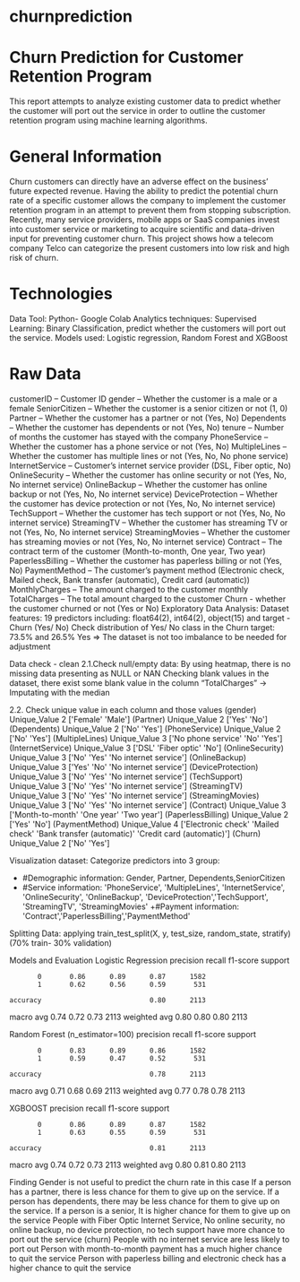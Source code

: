 # churnprediction
# Churn Prediction for Customer Retention Program

This report attempts to analyze existing customer data to predict whether the customer will port out the service in order to outline the customer retention program using machine learning algorithms.

# General Information
Churn customers can directly have an adverse effect on the business’ future expected revenue. Having the ability to predict the potential churn rate of a specific customer allows the company to implement the customer retention program in an attempt to prevent them from stopping subscription. 
Recently, many service providers, mobile apps or SaaS companies invest into customer service or marketing to acquire scientific and data-driven input for preventing customer churn. This project shows how a telecom company Telco can categorize the present customers into low risk and high risk of churn.

# Technologies
Data Tool: Python- Google Colab
Analytics techniques:
Supervised Learning: Binary Classification, predict whether the customers will port out the service.
Models used: Logistic regression, Random Forest and XGBoost

# Raw Data 
customerID – Customer ID
gender – Whether the customer is a male or a female
SeniorCitizen – Whether the customer is a senior citizen or not (1, 0)
Partner – Whether the customer has a partner or not (Yes, No)
Dependents – Whether the customer has dependents or not (Yes, No)
tenure – Number of months the customer has stayed with the company
PhoneService – Whether the customer has a phone service or not (Yes, No)
MultipleLines – Whether the customer has multiple lines or not (Yes, No, No phone service)
InternetService – Customer’s internet service provider (DSL, Fiber optic, No)
OnlineSecurity – Whether the customer has online security or not (Yes, No, No internet service)
OnlineBackup – Whether the customer has online backup or not (Yes, No, No internet service)
DeviceProtection – Whether the customer has device protection or not (Yes, No, No internet service)
TechSupport – Whether the customer has tech support or not (Yes, No, No internet service)
StreamingTV – Whether the customer has streaming TV or not (Yes, No, No internet service)
StreamingMovies – Whether the customer has streaming movies or not (Yes, No, No internet service)
Contract – The contract term of the customer (Month-to-month, One year, Two year)
PaperlessBilling – Whether the customer has paperless billing or not (Yes, No)
PaymentMethod – The customer’s payment method (Electronic check, Mailed check, Bank transfer (automatic), Credit card (automatic))
MonthlyCharges – The amount charged to the customer monthly
TotalCharges – The total amount charged to the customer
Churn - whether the customer churned or not (Yes or No)
Exploratory Data Analysis:
Dataset features: 
19 predictors including: float64(2), int64(2), object(15) and target - Churn (Yes/ No)
Check distribution of Yes/ No class in the Churn target: 73.5% and 26.5% Yes
=> The dataset is not too imbalance to be needed for adjustment




Data check - clean 
2.1.Check null/empty data:
By using heatmap, there is no missing data presenting as NULL or NAN 
Checking blank values in the dataset, there exist some blank value in the column “TotalCharges” -> Imputating with the median

2.2. Check unique value in each column and those values
(gender) Unique_Value 2 ['Female' 'Male']
(Partner) Unique_Value 2 ['Yes' 'No']
(Dependents) Unique_Value 2 ['No' 'Yes']
(PhoneService) Unique_Value 2 ['No' 'Yes']
(MultipleLines) Unique_Value 3 ['No phone service' 'No' 'Yes']
(InternetService) Unique_Value 3 ['DSL' 'Fiber optic' 'No']
(OnlineSecurity) Unique_Value 3 ['No' 'Yes' 'No internet service']
(OnlineBackup) Unique_Value 3 ['Yes' 'No' 'No internet service']
(DeviceProtection) Unique_Value 3 ['No' 'Yes' 'No internet service']
(TechSupport) Unique_Value 3 ['No' 'Yes' 'No internet service']
(StreamingTV) Unique_Value 3 ['No' 'Yes' 'No internet service']
(StreamingMovies) Unique_Value 3 ['No' 'Yes' 'No internet service']
(Contract) Unique_Value 3 ['Month-to-month' 'One year' 'Two year']
(PaperlessBilling) Unique_Value 2 ['Yes' 'No']
(PaymentMethod) Unique_Value 4 ['Electronic check' 'Mailed check' 'Bank transfer (automatic)'
 'Credit card (automatic)']
(Churn) Unique_Value 2 ['No' 'Yes']

Visualization dataset:
Categorize predictors into 3 group: 
+ #Demographic information: Gender, Partner, Dependents,SeniorCitizen
+ #Service information: 'PhoneService', 'MultipleLines', 'InternetService', 'OnlineSecurity',  'OnlineBackup', 'DeviceProtection','TechSupport', 'StreamingTV', 'StreamingMovies'
+#Payment information: 'Contract','PaperlessBilling','PaymentMethod'



Splitting Data: applying train_test_split(X, y, test_size, random_state, stratify) (70% train- 30% validation)

Models and Evaluation
Logistic Regression
   precision    recall  f1-score   support

           0       0.86      0.89      0.87      1582
           1       0.62      0.56      0.59       531

    accuracy                           0.80      2113
   macro avg       0.74      0.72      0.73      2113
weighted avg       0.80      0.80      0.80      2113



Random Forest (n_estimator=100)
precision    recall  f1-score   support

           0       0.83      0.89      0.86      1582
           1       0.59      0.47      0.52       531

    accuracy                           0.78      2113
   macro avg       0.71      0.68      0.69      2113
weighted avg       0.77      0.78      0.78      2113




XGBOOST
precision    recall  f1-score   support

           0       0.86      0.89      0.87      1582
           1       0.63      0.55      0.59       531

    accuracy                           0.81      2113
   macro avg       0.74      0.72      0.73      2113
weighted avg       0.80      0.81      0.80      2113


Finding
Gender is not useful to predict the churn rate in this case
If a person has a partner, there is less chance for them to give up on the service.
If a person has dependents, there may be less chance for them to give up on the service.
If a person is a senior, It is higher chance for them to give up on the service
People with Fiber Optic Internet Service, No online security, no online backup, no device protection, no tech support have more chance to port out the service (churn)
People with no internet service are less likely to port out
Person with month-to-month payment has a much higher chance to quit the service
Person with paperless billing and electronic check has a higher chance to quit the service
 
 


 



